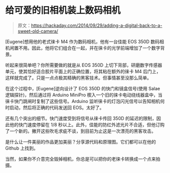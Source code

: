# 给可爱的旧相机装上数码相机

> 原文：<https://hackaday.com/2014/09/29/adding-a-digital-back-to-a-sweet-old-camera/>

[Eugene]想用他的老式徕卡 M4 作为数码相机，他有一台佳能 EOS 350D 数码相机闲置不用。因此，他将它们组合在一起，并在徕卡的光学前端增加了一个数字背景。

听起来很简单吧？你所需要做的就是从 EOS 350D 上切下背部，研磨数字传感器单元，使其恰好适合胶片平面上的正确位置，将其粘在额外的徕卡 M4 后门上，这样就完成了。只是一点点极其精确的黑客技术。但事情甚至没那么简单。

在这个过程中，[Eugene]逆向设计了 EOS 350D 的快门和镜盒信号(使用 Salae 逻辑探针)，然后通过将 Arduino MiniPro 楔入一个旧的徕卡电动绕线器盒中，当徕卡快门跳闸时复制了这些信号。Arduino 监听徕卡的灯泡闪光信号以告知相机何时启动，然后将正确的代码发送回 EOS。太好了。

还有几个突出的细节。快门速度受到将信号从徕卡传回 350D 的延迟的限制，因此他的快门速度停留在 1/8 秒以上。此外，佳能的防红外滤光片不合适，但他订购了一个新的。撇开这些吹毛求疵不谈，到目前为止这是一次漂亮的黑客攻击。

是什么让一件美丽的作品更加美丽？分享源代码和原理图。它们都可以在他的 Github 上找到。

当然，如果你不介意完全毁掉相机，你总是可以把你的老徕卡转换成一个点来拍摄。